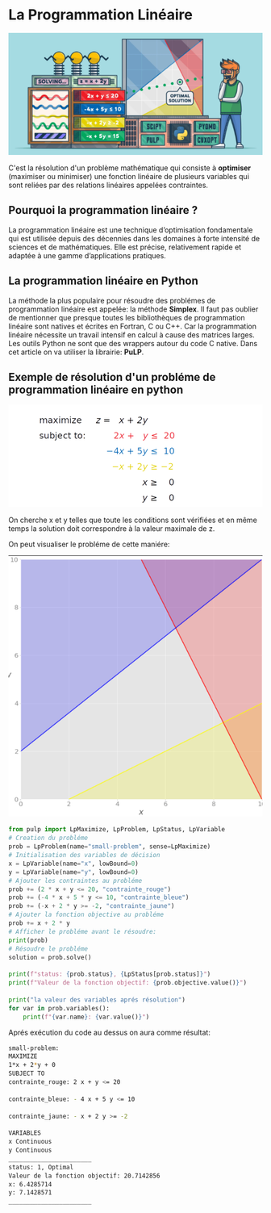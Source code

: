 # La Programmation Linéaire

![Poster](https://github.com/walidzbiri/programmation-linear/blob/main/1.PNG)

C'est la résolution d'un problème mathématique qui consiste à **optimiser** (maximiser ou minimiser) une fonction linéaire de plusieurs variables qui sont reliées par des relations linéaires appelées contraintes.


## Pourquoi la programmation linéaire ?

La programmation linéaire est une technique d’optimisation fondamentale qui est utilisée depuis des décennies dans les domaines à forte intensité de sciences et de mathématiques. Elle est précise, relativement rapide et adaptée à une gamme d’applications pratiques.

## La programmation linéaire en Python

La méthode la plus populaire pour résoudre des problémes de programmation linéaire est appelée: la méthode **Simplex**.
Il faut pas oublier de mentionner que presque toutes les bibliothèques de programmation linéaire sont natives et écrites en Fortran, C ou C++. Car la programmation linéaire nécessite un travail intensif en calcul à cause des matrices larges. Les outils Python ne sont que des wrappers autour du code C native.
Dans cet article on va utiliser la librairie: **PuLP**. 

## Exemple de résolution d'un probléme de programmation linéaire en python
![Prob](https://github.com/walidzbiri/programmation-linear/blob/main/Capture%20d%E2%80%99%C3%A9cran%20(80).png)

On cherche x et y telles que toute les conditions sont vérifiées et en même temps la solution doit correspondre à la valeur maximale de z.


On peut visualiser le probléme de cette maniére:

![Visu](https://github.com/walidzbiri/programmation-linear/blob/main/Capture%20d%E2%80%99%C3%A9cran%20(78).png)
```python
from pulp import LpMaximize, LpProblem, LpStatus, LpVariable
# Creation du probléme
prob = LpProblem(name="small-problem", sense=LpMaximize)
# Initialisation des variables de décision
x = LpVariable(name="x", lowBound=0)
y = LpVariable(name="y", lowBound=0)
# Ajouter les contraintes au probléme
prob += (2 * x + y <= 20, "contrainte_rouge")
prob += (-4 * x + 5 * y <= 10, "contrainte_bleue")
prob += (-x + 2 * y >= -2, "contrainte_jaune")
# Ajouter la fonction objective au probléme
prob += x + 2 * y
# Afficher le probléme avant le résoudre:
print(prob)
# Résoudre le probléme
solution = prob.solve()

print(f"status: {prob.status}, {LpStatus[prob.status]}")
print(f"Valeur de la fonction objectif: {prob.objective.value()}")

print("la valeur des variables aprés résolution")
for var in prob.variables():
	print(f"{var.name}: {var.value()}")
```
Aprés exécution du code au dessus on aura comme résultat:
```sh
small-problem:
MAXIMIZE
1*x + 2*y + 0
SUBJECT TO
contrainte_rouge: 2 x + y <= 20

contrainte_bleue: - 4 x + 5 y <= 10

contrainte_jaune: - x + 2 y >= -2

VARIABLES
x Continuous
y Continuous
_______________________
status: 1, Optimal
Valeur de la fonction objectif: 20.7142856
x: 6.4285714
y: 7.1428571
_______________________
```
